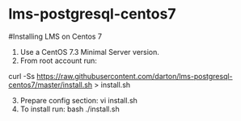 # lms-postgresql-centos7

#Installing LMS on Centos 7 
1. Use a CentOS 7.3 Minimal Server version.
2. From root account run:

curl -Ss  https://raw.githubusercontent.com/darton/lms-postgresql-centos7/master/install.sh > install.sh

3. Prepare config section: vi install.sh 
4. To install run: bash ./install.sh
